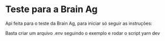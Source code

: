 # Teste para a Brain Ag

Api feita para o teste da Brain Ag, para iniciar só seguir as instruções:

Basta criar um arquivo .env seguindo o exemplo e rodar o script yarn dev
